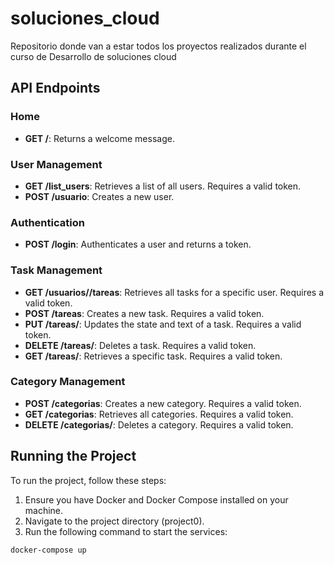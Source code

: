 # soluciones_cloud
Repositorio donde van a estar todos los proyectos realizados durante el curso de Desarrollo de soluciones cloud

## API Endpoints

### Home
- **GET /**: Returns a welcome message.

### User Management
- **GET /list_users**: Retrieves a list of all users. Requires a valid token.
- **POST /usuario**: Creates a new user.

### Authentication
- **POST /login**: Authenticates a user and returns a token.

### Task Management
- **GET /usuarios/<id>/tareas**: Retrieves all tasks for a specific user. Requires a valid token.
- **POST /tareas**: Creates a new task. Requires a valid token.
- **PUT /tareas/<id>**: Updates the state and text of a task. Requires a valid token.
- **DELETE /tareas/<id>**: Deletes a task. Requires a valid token.
- **GET /tareas/<id>**: Retrieves a specific task. Requires a valid token.

### Category Management
- **POST /categorias**: Creates a new category. Requires a valid token.
- **GET /categorias**: Retrieves all categories. Requires a valid token.
- **DELETE /categorias/<id>**: Deletes a category. Requires a valid token.
  
## Running the Project

To run the project, follow these steps:

1. Ensure you have Docker and Docker Compose installed on your machine.
2. Navigate to the project directory (project0).
3. Run the following command to start the services:

```sh
docker-compose up



